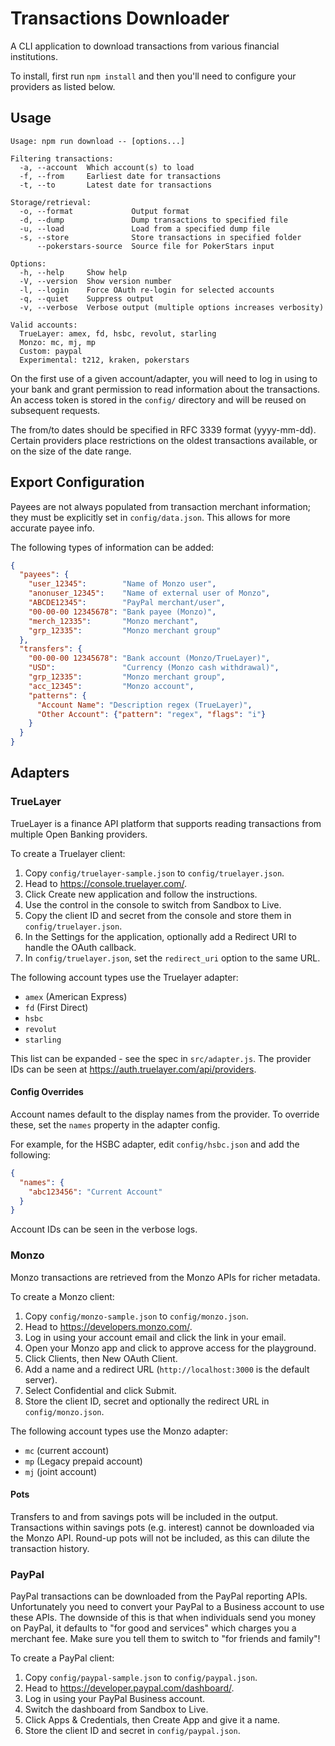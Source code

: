 # Transactions Downloader

A CLI application to download transactions from various financial institutions.

To install, first run `npm install` and then you'll need to configure your providers as listed below.

## Usage

```
Usage: npm run download -- [options...]

Filtering transactions:
  -a, --account  Which account(s) to load
  -f, --from     Earliest date for transactions
  -t, --to       Latest date for transactions

Storage/retrieval:
  -o, --format             Output format
  -d, --dump               Dump transactions to specified file
  -u, --load               Load from a specified dump file
  -s, --store              Store transactions in specified folder
      --pokerstars-source  Source file for PokerStars input

Options:
  -h, --help     Show help
  -V, --version  Show version number
  -l, --login    Force OAuth re-login for selected accounts
  -q, --quiet    Suppress output
  -v, --verbose  Verbose output (multiple options increases verbosity)

Valid accounts:
  TrueLayer: amex, fd, hsbc, revolut, starling
  Monzo: mc, mj, mp
  Custom: paypal
  Experimental: t212, kraken, pokerstars
```

On the first use of a given account/adapter, you will need to log in using to your bank and grant permission to read information about the transactions. An access token is stored in the `config/` directory and will be reused on subsequent requests.

The from/to dates should be specified in RFC 3339 format (yyyy-mm-dd). Certain providers place restrictions on the oldest transactions available, or on the size of the date range.

## Export Configuration

Payees are not always populated from transaction merchant information; they must be explicitly set in `config/data.json`. This allows for more accurate payee info.

The following types of information can be added:

```json
{
  "payees": {
    "user_12345":        "Name of Monzo user",
    "anonuser_12345":    "Name of external user of Monzo",
    "ABCDE12345":        "PayPal merchant/user",
    "00-00-00 12345678": "Bank payee (Monzo)",
    "merch_12335":       "Monzo merchant",
    "grp_12335":         "Monzo merchant group"
  },
  "transfers": {
    "00-00-00 12345678": "Bank account (Monzo/TrueLayer)",
    "USD":               "Currency (Monzo cash withdrawal)",
    "grp_12335":         "Monzo merchant group",
    "acc_12345":         "Monzo account",
    "patterns": {
      "Account Name": "Description regex (TrueLayer)",
      "Other Account": {"pattern": "regex", "flags": "i"}
    }
  }
}
```

## Adapters

### TrueLayer

TrueLayer is a finance API platform that supports reading transactions from multiple Open Banking providers.

To create a Truelayer client:

1. Copy `config/truelayer-sample.json` to `config/truelayer.json`.
2. Head to https://console.truelayer.com/.
3. Click Create new application and follow the instructions.
4. Use the control in the console to switch from Sandbox to Live.
5. Copy the client ID and secret from the console and store them in `config/truelayer.json`.
6. In the Settings for the application, optionally add a Redirect URI to handle the OAuth callback.
7. In `config/truelayer.json`, set the `redirect_uri` option to the same URL.

The following account types use the Truelayer adapter:

* `amex` (American Express)
* `fd` (First Direct)
* `hsbc`
* `revolut`
* `starling`

This list can be expanded - see the spec in `src/adapter.js`. The provider IDs can be seen at https://auth.truelayer.com/api/providers.

#### Config Overrides

Account names default to the display names from the provider. To override these, set the `names` property in the adapter config.

For example, for the HSBC adapter, edit `config/hsbc.json` and add the following:

```json
{
  "names": {
    "abc123456": "Current Account"
  }
}
```

Account IDs can be seen in the verbose logs.

### Monzo

Monzo transactions are retrieved from the Monzo APIs for richer metadata.

To create a Monzo client:

1. Copy `config/monzo-sample.json` to `config/monzo.json`.
2. Head to https://developers.monzo.com/.
3. Log in using your account email and click the link in your email.
4. Open your Monzo app and click to approve access for the playground.
5. Click Clients, then New OAuth Client.
6. Add a name and a redirect URL (`http://localhost:3000` is the default server).
7. Select Confidential and click Submit.
8. Store the client ID, secret and optionally the redirect URL in `config/monzo.json`.

The following account types use the Monzo adapter:

* `mc` (current account)
* `mp` (Legacy prepaid account)
* `mj` (joint account)

#### Pots

Transfers to and from savings pots will be included in the output. Transactions within savings pots (e.g. interest) cannot be downloaded via the Monzo API. Round-up pots will not be included, as this can dilute the transaction history.

### PayPal

PayPal transactions can be downloaded from the PayPal reporting APIs. Unfortunately you need to convert your PayPal to a Business account to use these APIs. The downside of this is that when individuals send you money on PayPal, it defaults to "for good and services" which charges you a merchant fee. Make sure you tell them to switch to "for friends and family"!

To create a PayPal client:

1. Copy `config/paypal-sample.json` to `config/paypal.json`.
2. Head to https://developer.paypal.com/dashboard/.
3. Log in using your PayPal Business account.
4. Switch the dashboard from Sandbox to Live.
5. Click Apps & Credentials, then Create App and give it a name.
6. Store the client ID and secret in `config/paypal.json`.
